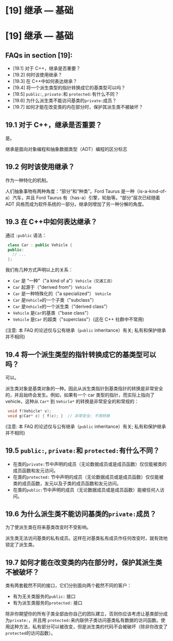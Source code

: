 # [19] 继承 — 基础

# [19] 继承 — 基础

## FAQs in section [19]:

*   [19.1] 对于 C++，继承是否重要？
*   [19.2] 何时该使用继承？
*   [19.3] 在 C++中如何表达继承？
*   [19.4] 将一个派生类型的指针转换成它的基类型可以吗？
*   [19.5] `public:`, `private:`和 `protected:`有什么不同？
*   [19.6] 为什么派生类不能访问基类的`private:`成员？
*   [19.7] 如何才能在改变类的内在部分时，保护其派生类不被破坏？

## 19.1 对于 C++，继承是否重要？

是。

继承是面向对象编程和抽象数据类型（ADT）编程的区分标志

## 19.2 何时该使用继承？

作为一种特化的机制。

人们抽象事物有两种角度：“部分”和“种类”。Ford Taurus 是一种（is-a-kind-of-a）汽车，并且 Ford Taurus 有（has-a）引擎，轮胎等。“部分”层次已经随着 ADT 风格而成为软件系统的一部分。继承则增加了另一种分解的角度。

## 19.3 在 C++中如何表达继承？

通过 `:public` 语法：

```cpp
 class Car : public Vehicle {
 public:
   // ...
 }; 
```

我们有几种方式声明以上的关系：

*   `Car` 是 “一种”（"a kind of a"）`Vehicle（交通工具）`
*   `Car` 起源于（"derived from"）`Vehicle`
*   `Car` 是一种特殊化的（"a specialized"） `Vehicle`
*   `Car` 是`Vehicle`的一个子类（"subclass"）
*   `Car` 是`Vehicle`的一个派生类（“derived class”）
*   `Vehicle` 是`Car`的基类（"base class"）
*   `Vehicle` 是`Car` 的超类（"superclass"）(这在 C++ 社群中不常用)

(注意: 本 FAQ 的论述仅与公有继承（`public` inheritance）有关; 私有和保护继承并不相同)

## 19.4 将一个派生类型的指针转换成它的基类型可以吗？

可以。

派生类对象是基类对象的一种。因此从派生类指针到基类指针的转换是非常安全的，并且始终会发生。例如，如果有一个 car 类型的指针，而实际上指向了 vehicle，这种从 `Car*` 到 `Vehicle*` 的转换是非常安全的和常规的：

```cpp
 void f(Vehicle* v);
 void g(Car* c) { f(c); }  // 非常安全; 不用转换 
```

(注意: 本 FAQ 的论述仅与公有继承（`public` inheritance）有关; 私有和保护继承并不相同)

## 19.5 `public:`, `private:`和 `protected:`有什么不同？

*   在类的`private:`节中声明的成员（无论数据成员或是成员函数）仅仅能被类的成员函数和友元访问。
*   在类的`protected:` 节中声明的成员（无论数据成员或是成员函数）仅仅能被类的成员函数，友元以及子类的成员函数和友元访问。
*   在类的`public:`节中声明的成员（无论数据成员或是成员函数）能被任何人访问。

## 19.6 为什么派生类不能访问基类的`private:`成员？

为了使派生类在将来基类改变时不受影响。

派生类无法访问基类的私有成员。这样在对基类私有成员作任何改变时，就有效地锁定了派生类。

## 19.7 如何才能在改变类的内在部分时，保护其派生类不被破坏？

类有两套截然不同的接口，它们分别面向两个截然不同的客户：

*   有为无关类服务的`public:` 接口
*   有为派生类服务的`protected:` 接口

除非你期望你的所有子类全部由你自己的团队建立，否则你应该考虑让基类部分成为`private:`，并且用 `protected:`来内联供子类访问基类私有数据的访问函数。使用这种方法，私有部分可以被改变，但是派生类的代码不会被破坏（除非你改变了`protected`的访问函数）。